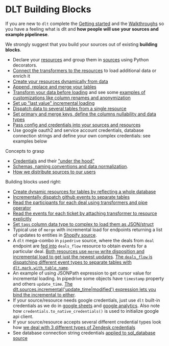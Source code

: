 
# DLT Building Blocks

If you are new to `dlt` complete the [Getting started](https://dlthub.com/docs/getting-started) and the [Walkthroughs](https://dlthub.com/docs/walkthroughs/create-a-pipeline) so you have a feeling what is dlt and **how people will use your sources and example pipelinese**.

We strongly suggest that you build your sources out of existing **building blocks**.

* Declare your [resources](https://dlthub.com/docs/general-usage/resource) and group them in [sources](https://dlthub.com/docs/general-usage/source) using Python decorators.
* [Connect the transformers to the resources](https://dlthub.com/docs/general-usage/resource#feeding-data-from-one-resource-into-another) to load additional data or enrich it
* [Create your resources dynamically from data](https://dlthub.com/docs/general-usage/source#create-resources-dynamically)
* [Append, replace and merge your tables](https://dlthub.com/docs/general-usage/incremental-loading)
* [Transform your data before loading](https://dlthub.com/docs/general-usage/resource#customize-resources) and see some [examples of customizations like column renames and anonymization](https://dlthub.com/docs/customizations/customizing-pipelines/renaming_columns)
* [Set up "last value" incremental loading](https://dlthub.com/docs/general-usage/incremental-loading#incremental-loading-with-last-value)
* [Dispatch data to several tables from a single resource](https://dlthub.com/docs/general-usage/resource#dispatch-data-to-many-tables)
* [Set primary and merge keys, define the columns nullability and data types](https://dlthub.com/docs/general-usage/resource#define-schema)
* [Pass config and credentials into your sources and resources](https://dlthub.com/docs/general-usage/credentials)
* Use google oauth2 and service account credentials, database connection strings and define your own complex credentials: see examples below

Concepts to grasp
* [Credentials](https://dlthub.com/docs/general-usage/credentials) and their ["under the hood"](https://github.com/dlt-hub/dlt/blob/devel/docs/technical/secrets_and_config.md)
* [Schemas, naming conventions and data normalization](https://dlthub.com/docs/general-usage/schema).
* [How we distribute sources to our users](DISTRIBUTION.md)

Building blocks used right:
* [Create dynamic resources for tables by reflecting a whole database](https://github.com/dlt-hub/verified-sources/blob/master/sources/sql_database/sql_database.py#L50)
* [Incrementally dispatch github events to separate tables](https://github.com/dlt-hub/verified-sources/blob/master/sources/github/__init__.py#L70)
* [Read the participants for each deal using transformers and pipe operator](https://github.com/dlt-hub/verified-sources/blob/master/sources/pipedrive/__init__.py#L67)
* [Read the events for each ticket by attaching transformer to resource explicitly](https://github.com/dlt-hub/verified-sources/blob/master/sources/hubspot/__init__.py#L125)
* [Set `tags` column data type to complex to load them as JSON/struct](https://github.com/dlt-hub/verified-sources/blob/master/sources/zendesk/__init__.py#L108)
* Typical use of `merge` with incremental load for endpoints returning a list of updates to entities in [Shopify source](https://github.com/dlt-hub/verified-sources/blob/master/sources/shopify_dlt/__init__.py#L36).
* A `dlt` mega-combo in `pipedrive` source, where the deals from `deal` endpoint are [fed into](https://github.com/dlt-hub/verified-sources/blob/master/sources/pipedrive/__init__.py#L113) `deals_flow` resource to obtain events for a particular deal. [Both resources use `merge` write disposition and incremental load to get just the newest updates](https://github.com/dlt-hub/verified-sources/blob/master/sources/pipedrive/__init__.py#L103). [The `deals_flow` is dispatching different event types to separate tables with `dlt.mark.with_table_name`](https://github.com/dlt-hub/verified-sources/blob/master/sources/pipedrive/__init__.py#L135).
* An example of using JSONPath expression to get cursor value for incremental loading. In pipedrive some objects have `timestamp` property and others `update_time`. [The dlt.sources.incremental('update_time|modified') expression lets you bind the incremental to either](https://github.com/dlt-hub/verified-sources/blob/master/sources/pipedrive/recents.py#L39).
* If your source/resource needs google credentials, just use `dlt` built-in credentials as we do in [google sheets](https://github.com/dlt-hub/verified-sources/blob/master/sources/google_sheets/__init__.py#L26) and [google analytics](https://github.com/dlt-hub/verified-sources/blob/master/sources/google_analytics/__init__.py#L32). Also note how `credentials.to_native_credentials()` is used to initialize google api client.
* If your source/resource accepts several different credential types look how [we deal with 3 different types of Zendesk credentials](https://github.com/dlt-hub/verified-sources/blob/master/sources/zendesk/helpers/credentials.py#L10)
* See database connection string credentials [applied to sql_database source](https://github.com/dlt-hub/verified-sources/blob/master/sources/sql_database/sql_database.py#L22)
